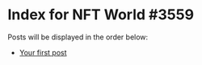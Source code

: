 # Index for NFT World #3559
Posts will be displayed in the order below:

- [Your first post](./001-first.md)

